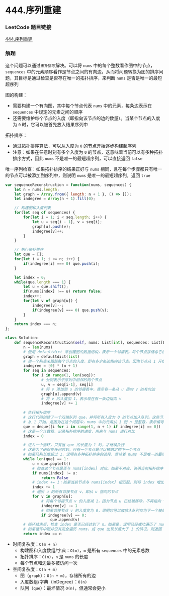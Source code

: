 # 444.序列重建

### LeetCode 题目链接

[444.序列重建](https://leetcode.cn/problems/sequence-reconstruction/)

### 解题

这个问题可以通过`拓扑排序`解决。可以将 `nums` 中的每个整数看作图中的节点，`sequences` 中的元素顺序看作是节点之间的有向边，从而将问题转换为图的排序问题，其目标是通过检查是否存在唯一的拓扑排序，来判断 `nums` 是否是唯一的最短超序列

图的构建：
- 需要构建一个有向图，其中每个节点代表 `nums` 中的元素，每条边表示在 `sequences` 中规定的元素之间的顺序
- 还需要维护每个节点的入度（即指向该节点的边的数量）。当某个节点的入度为 `0` 时，它可以被首先放入结果序列中
  
拓扑排序：
- 通过拓扑排序算法，可以从入度为 `0` 的节点开始逐步构建超序列
- 注意：如果在任意时刻有多个入度为 `0` 的节点，这意味着当前可以有多种拓扑排序方式，因此 `nums` 不是唯一的最短超序列，可以直接返回 `false`
  
唯一序列检查：如果拓扑排序的结果正好与 `nums` 相同，且在每个步骤都只有唯一的节点可以被添加到序列中，则说明 `nums` 是唯一的最短超序列，返回 `true`

```js
var sequenceReconstruction = function(nums, sequences) {
    let n = nums.length;
    let graph = Array.from({ length: n + 1 }, () => []);
    let indegree = Array(n + 1).fill(0);

    // 构建图和入度列表
    for(let seq of sequences) {
        for(let i = 1; i < seq.length; i++) {
            let u = seq[i - 1], v = seq[i];
            graph[u].push(v);
            indegree[v]++;
        }
    }

    // 执行拓扑排序
    let que = [];
    for(let i = 1; i <= n; i++) {
        if(indegree[i] === 0) que.push(i);
    }

    let index = 0;
    while(que.length === 1) {
        let u = que.shift();
        if(nums[index] !== u) return false;
        index++;
        for(let v of graph[u]) {
            indegree[v]--;
            if(indegree[v] === 0) que.push(v);
        }
    }
    return index === n;
};
```
```python
class Solution:
    def sequenceReconstruction(self, nums: List[int], sequences: List[List[int]]) -> bool:
        n = len(nums)
        # 使用 defaultdict 来创建图的数据结构，表示一个邻接表。每个节点存储与它相邻的节点
        graph = defaultdict(list)
        # 用一个列表来跟踪每个节点的入度，即有多少条边指向该节点。因为节点从 1 开始，所以我们初始化长度为 n + 1，以方便索引
        indegree = [0] * (n + 1)
        for seq in sequences:
            for i in range(1, len(seq)):
                # 分别表示子序列中相邻的两个节点
                u, v = seq[i-1], seq[i]
                # 将 v 添加到 u 的邻接表中，表示有一条从 u 指向 v 的有向边
                graph[u].append(v)
                # 将 v 的入度加 1，表示现在有一条边指向 v
                indegree[v] += 1
        
        # 执行拓扑排序
        # 这行代码创建了一个双端队列 que，并将所有入度为 0 的节点加入队列。这些节点是可以作为起点的节点，因为没有其他节点指向它们
        # 从 1 开始，是因为在这个问题中，nums 中的元素从 1 到 n 是整数，表示编号为 1 到 n 的节点
        que = deque([i for i in range(1, n + 1) if indegree[i] == 0])
        # 这是一个计数器，记录拓扑排序的进度，用来与 nums 进行对比
        index = 0

        # 进入一个循环，只有当 que 的长度为 1 时，才继续执行
        # 这是为了确保在任何时刻，只有一个节点是可以被确定的下一个节点
        # 如果队列长度超过 1，说明有多种拓扑排序的选择，意味着 nums 不是唯一的最短超序列，应该立即返回 False
        while len(que) == 1:
            u = que.popleft()
            # 检查这个节点是否与 nums[index] 对应。如果不对应，说明当前拓扑排序与目标序列不符，返回 False
            if nums[index] != u:
                return False
            # index += 1：如果当前节点与 nums[index] 相匹配，则将 index 增加 1，继续检查下一个节点
            index += 1
            # 遍历 u 的所有邻接节点 v，即从 u 指向的节点
            for v in graph[u]:
                # 将每个邻接节点 v 的入度减 1，因为节点 u 已经被移除，不再指向 v
                indegree[v] -= 1
                # 如果邻接节点 v 的入度变为 0，说明它可以被放入队列作为下一个被处理的节点
                if indegree[v] == 0:
                    que.append(v)
        # 循环结束后，检查 index 是否已经达到了 n。如果是，说明已经成功遍历了 nums 中的所有元素，且确认它是唯一的最短超序列，返回 True
        # 如果循环中断并没有完全遍历 nums，或 que 出现长度大于 1 的情况，则返回 False
        return index == n
```
- 时间复杂度：`O(m + n)`
  - 构建图和入度数组/字典：`O(m)`，`m` 是所有 `sequences` 中的元素总数
  - 拓扑排序：`O(n)`，`n` 是 `nums` 的长度
  - 每个节点和边最多被访问一次
- 空间复杂度：`O(n + m)`
  - 图（`graph`）：`O(n + m)`，存储所有的边
  - 入度数组/字典（inDegree）：`O(n)`
  - 队列（`que`）：最坏情况 `O(n)`，但通常会更小